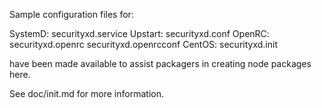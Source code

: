 Sample configuration files for:

SystemD: securityxd.service
Upstart: securityxd.conf
OpenRC:  securityxd.openrc
         securityxd.openrcconf
CentOS:  securityxd.init

have been made available to assist packagers in creating node packages here.

See doc/init.md for more information.
